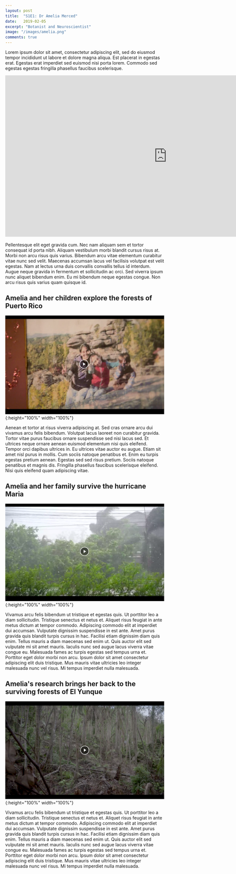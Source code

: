 ```yaml
---
layout: post
title:  "S1E1: Dr Amelia Merced"
date:   2019-02-05
excerpt: "Botanist and Neuroscientist"
image: "/images/amelia.png"
comments: true
---
```



Lorem ipsum dolor sit amet, consectetur adipiscing elit, sed do eiusmod tempor incididunt ut labore et dolore magna aliqua. Est placerat in egestas erat. Egestas erat imperdiet sed euismod nisi porta lorem. Commodo sed egestas egestas fringilla phasellus faucibus scelerisque. 


<iframe width="1024" height="512" src="https://ucdavis.app.box.com/s/3vslpzsto8pb3n6uhwv15jnmyigzf0ap/file/492571698456" frameborder="0" marginwidth="0" marginheight="0" scrolling="no" seamless allowfullscreen></iframe>

Pellentesque elit eget gravida cum. Nec nam aliquam sem et tortor consequat id porta nibh. Aliquam vestibulum morbi blandit cursus risus at. Morbi non arcu risus quis varius. Bibendum arcu vitae elementum curabitur vitae nunc sed velit. Maecenas accumsan lacus vel facilisis volutpat est velit egestas. Nam at lectus urna duis convallis convallis tellus id interdum. Augue neque gravida in fermentum et sollicitudin ac orci. Sed viverra ipsum nunc aliquet bibendum enim. Eu mi bibendum neque egestas congue. Non arcu risus quis varius quam quisque id.

## Amelia and her children explore the forests of Puerto Rico


![](/images/wildlife/amelia-00.10.png){:height="100%" width="100%"}


Aenean et tortor at risus viverra adipiscing at. Sed cras ornare arcu dui vivamus arcu felis bibendum. Volutpat lacus laoreet non curabitur gravida. Tortor vitae purus faucibus ornare suspendisse sed nisi lacus sed. Et ultrices neque ornare aenean euismod elementum nisi quis eleifend. Tempor orci dapibus ultrices in. Eu ultrices vitae auctor eu augue. Etiam sit amet nisl purus in mollis. Cum sociis natoque penatibus et. Enim eu turpis egestas pretium aenean. Egestas sed sed risus pretium. Sociis natoque penatibus et magnis dis. Fringilla phasellus faucibus scelerisque eleifend. Nisi quis eleifend quam adipiscing vitae.

## Amelia and her family survive the hurricane Maria


![](/images/wildlife/amelia-03.20.png){:height="100%" width="100%"}


Vivamus arcu felis bibendum ut tristique et egestas quis. Ut porttitor leo a diam sollicitudin. Tristique senectus et netus et. Aliquet risus feugiat in ante metus dictum at tempor commodo. Adipiscing commodo elit at imperdiet dui accumsan. Vulputate dignissim suspendisse in est ante. Amet purus gravida quis blandit turpis cursus in hac. Facilisi etiam dignissim diam quis enim. Tellus mauris a diam maecenas sed enim ut. Quis auctor elit sed vulputate mi sit amet mauris. Iaculis nunc sed augue lacus viverra vitae congue eu. Malesuada fames ac turpis egestas sed tempus urna et. Porttitor eget dolor morbi non arcu. Ipsum dolor sit amet consectetur adipiscing elit duis tristique. Mus mauris vitae ultricies leo integer malesuada nunc vel risus. Mi tempus imperdiet nulla malesuada.

## Amelia's research brings her back to the surviving forests of El Yunque

![](/images/wildlife/amelia-05.03.png){:height="100%" width="100%"}



Vivamus arcu felis bibendum ut tristique et egestas quis. Ut porttitor leo a diam sollicitudin. Tristique senectus et netus et. Aliquet risus feugiat in ante metus dictum at tempor commodo. Adipiscing commodo elit at imperdiet dui accumsan. Vulputate dignissim suspendisse in est ante. Amet purus gravida quis blandit turpis cursus in hac. Facilisi etiam dignissim diam quis enim. Tellus mauris a diam maecenas sed enim ut. Quis auctor elit sed vulputate mi sit amet mauris. Iaculis nunc sed augue lacus viverra vitae congue eu. Malesuada fames ac turpis egestas sed tempus urna et. Porttitor eget dolor morbi non arcu. Ipsum dolor sit amet consectetur adipiscing elit duis tristique. Mus mauris vitae ultricies leo integer malesuada nunc vel risus. Mi tempus imperdiet nulla malesuada.




